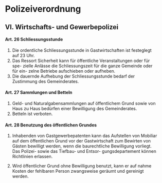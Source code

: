 # Polizeiverordnung
## VI. Wirtschafts- und Gewerbepolizei 
#### Art. 26 Schliessungsstunde
1) Die ordentliche Schliessungsstunde in Gastwirtschaften ist festeglegt auf 23 Uhr.
2) Das Ressort Sicherheit kann für öffentliche Veranstaltungen oder für spe- zielle Anlässe die Schliessungszeit für die ganze Gemeinde oder für ein- zelne Betriebe aufschieben oder aufheben.
3) Die dauernde Aufhebung der Schliessungsstunde bedarf der Zustimmung des Gemeinderates.

#### Art. 27 Sammlungen und Betteln
1) Geld- und Naturalgabensammlungen auf öffentlichem Grund sowie von Haus zu Haus bedürfen einer Bewilligung des Gemeinderates.
2) Betteln ist verboten.

#### Art. 28 Benutzung des öffentlichen Grundes
1) Inhabenden von Gastgewerbepatenten kann das Aufstellen von Mobiliar auf dem öffentlichen Grund vor der Gastwirtschaft zum Bewirten von Gästen bewilligt werden, wenn die baurechtliche Bewilligung vorliegt. Das Polizei- sowie das Tiefbau- und Entsor- gungsdepartement können Richtlinien erlassen.

2) Wird öffentlicher Grund ohne Bewilligung benutzt, kann er auf nahme Kosten der fehlbaren Person zwangsweise geräumt und gereinigt werden.